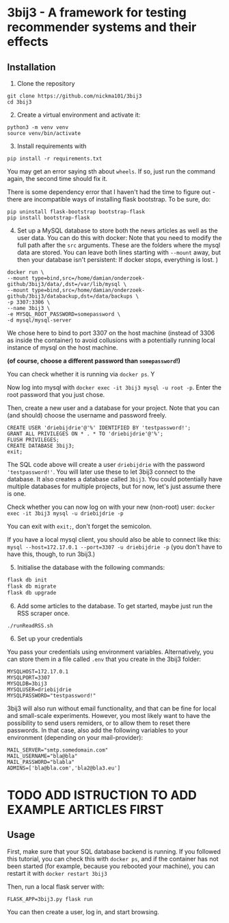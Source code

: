 # 3bij3 - A framework for testing recommender systems and their effects 

## Installation

1. Clone the repository

```
git clone https://github.com/nickma101/3bij3
cd 3bij3
```

2. Create a virtual environment and activate it:

```
python3 -m venv venv
source venv/bin/activate
```

3. Install requirements with 

```
pip install -r requirements.txt
```

You may get an error saying sth about `wheels`. If so, just run the command again, the second time should fix it.

There is some dependency error that I haven't had the time to figure out - there are incompatible ways of installing flask bootstrap. To be sure, do:

```
pip uninstall flask-bootstrap bootstrap-flask
pip install bootstrap-flask
```


4. Set up a MySQL database to store both the news articles as well as the user data. You can do this with docker:
Note that you need to modify the full path after the `src` arguments. These are the folders where the mysql data are stored. You can leave both lines starting with `--mount` away, but then your database isn't persistent: If docker stops, everything is lost. )
```
docker run \
--mount type=bind,src=/home/damian/onderzoek-github/3bij3/data/,dst=/var/lib/mysql \
--mount type=bind,src=/home/damian/onderzoek-github/3bij3/databackup,dst=/data/backups \
-p 3307:3306 \
--name 3bij3 \
-e MYSQL_ROOT_PASSWORD=somepassword \
-d mysql/mysql-server
```
We chose here to bind to port 3307 on the host machine (instead of 3306 as inside the container) to avoid collusions with a potentially running local instance of mysql on the host machine.

**(of course, choose a different password than `somepassword`!)**

You can check whether it is running via `docker ps`. Y


Now log into mysql with `docker exec -it 3bij3 mysql -u root -p`. Enter the root password that you just chose.

Then, create a new user and a database for your project. Note that you can (and should) choose the username and password freely.

```
CREATE USER 'driebijdrie'@'%' IDENTIFIED BY 'testpassword!';
GRANT ALL PRIVILEGES ON * . * TO 'driebijdrie'@'%';
FLUSH PRIVILEGES;
CREATE DATABASE 3bij3;
exit;

```
The SQL code above will create a user `driebijdrie` with the password `'testpassword!'`. You will later use these to let 3bij3 connect to the database. It also creates a database called `3bij3`. You could potentially have multiple databases for multiple projects, but for now, let's just assume there is one.

Check whether you can now log on with your new (non-root) user:
```docker exec -it 3bij3 mysql -u driebijdrie -p```

You can exit with `exit;`, don't forget the semicolon.

If you have a local mysql client, you should also be able to connect like this:
```mysql --host=172.17.0.1 --port=3307 -u driebijdrie -p```
(you don't have to have this, though, to run 3bij3.)





5. Initialise the database with the following commands:

```bash
flask db init
flask db migrate
flask db upgrade
```


6. Add some articles to the database. To get started, maybe just run the RSS scraper once.

```
./runReadRSS.sh
```



6. Set up your credentials

You pass your credentials using environment variables.
Alternatively, you can store them in a file called `.env` that you create in the 3bij3 folder:
```
MYSQLHOST=172.17.0.1
MYSQLPORT=3307
MYSQLDB=3bij3
MYSQLUSER=driebijdrie
MYSQLPASSWORD="testpassword!"
```

3bij3 will also run without email functionality, and that can be fine for local and small-scale experiments. However, you most likely want to have the possibility to send users remiders, or to allow them to reset there passwords. In that case, also add the following variables to your environment (depending on your mail-provider):
```
MAIL_SERVER="smtp.somedomain.com"
MAIL_USERNAME="bla@bla"
MAIL_PASSWORD="blabla"
ADMINS=['bla@bla.com','bla2@bla3.eu']
```

# TODO ADD ISTRUCTION TO ADD EXAMPLE ARTICLES FIRST


## Usage

First, make sure that your SQL database backend is running. If you followed this tutorial, you can check this with `docker ps`, and if the container has not been started (for example, because you rebooted your machine), you can restart it with `docker restart 3bij3`


Then, run a local flask server with:

```
FLASK_APP=3bij3.py flask run
```

You can then create a user, log in, and start browsing.
